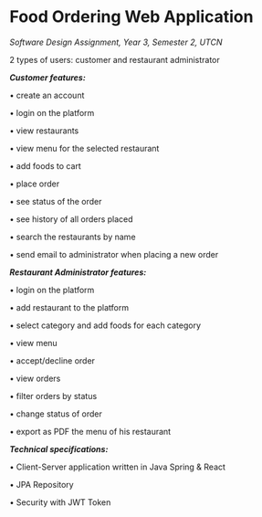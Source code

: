 # Food Ordering Web Application
_Software Design Assignment, Year 3, Semester 2, UTCN_

2 types of users: customer and restaurant administrator

**_Customer features:_**

• create an account 

• login on the platform

• view restaurants

• view menu for the selected restaurant

• add foods to cart

• place order

• see status of the order

• see history of all orders placed

• search the restaurants by name

• send email to administrator when placing a new order


**_Restaurant Administrator features:_**

• login on the platform

• add restaurant to the platform

• select category and add foods for each category

• view menu 

• accept/decline order

• view orders

• filter orders by status

• change status of order

• export as PDF the menu of his restaurant


**_Technical specifications:_** 

• Client-Server application written in Java Spring & React

• JPA Repository

• Security with JWT Token
